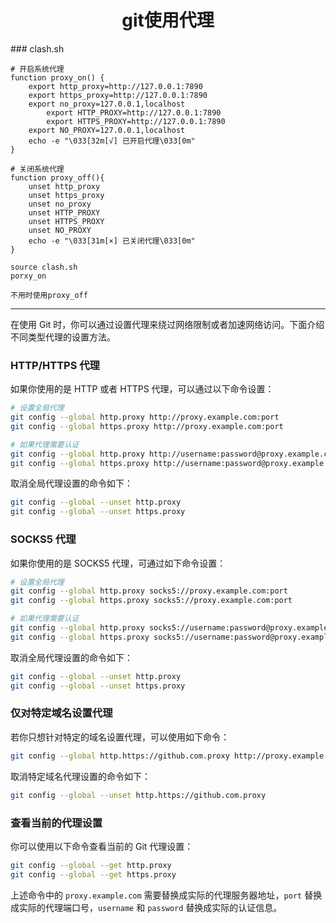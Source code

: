 <h1 align="center">git使用代理</h1>
### clash.sh

```shell
# 开启系统代理
function proxy_on() {
	export http_proxy=http://127.0.0.1:7890
	export https_proxy=http://127.0.0.1:7890
	export no_proxy=127.0.0.1,localhost
    	export HTTP_PROXY=http://127.0.0.1:7890
    	export HTTPS_PROXY=http://127.0.0.1:7890
 	export NO_PROXY=127.0.0.1,localhost
	echo -e "\033[32m[√] 已开启代理\033[0m"
}

# 关闭系统代理
function proxy_off(){
	unset http_proxy
	unset https_proxy
	unset no_proxy
  	unset HTTP_PROXY
	unset HTTPS_PROXY
	unset NO_PROXY
	echo -e "\033[31m[×] 已关闭代理\033[0m"
}
```

```shell
source clash.sh
porxy_on

不用时使用proxy_off
```

------

在使用 Git 时，你可以通过设置代理来绕过网络限制或者加速网络访问。下面介绍不同类型代理的设置方法。

### HTTP/HTTPS 代理

如果你使用的是 HTTP 或者 HTTPS 代理，可以通过以下命令设置：

```bash
# 设置全局代理
git config --global http.proxy http://proxy.example.com:port
git config --global https.proxy http://proxy.example.com:port

# 如果代理需要认证
git config --global http.proxy http://username:password@proxy.example.com:port
git config --global https.proxy http://username:password@proxy.example.com:port
```



取消全局代理设置的命令如下：

```bash
git config --global --unset http.proxy
git config --global --unset https.proxy
```

### SOCKS5 代理

如果你使用的是 SOCKS5 代理，可通过如下命令设置：

```bash
# 设置全局代理
git config --global http.proxy socks5://proxy.example.com:port
git config --global https.proxy socks5://proxy.example.com:port

# 如果代理需要认证
git config --global http.proxy socks5://username:password@proxy.example.com:port
git config --global https.proxy socks5://username:password@proxy.example.com:port
```



取消全局代理设置的命令如下：

```bash
git config --global --unset http.proxy
git config --global --unset https.proxy
```

### 仅对特定域名设置代理

若你只想针对特定的域名设置代理，可以使用如下命令：

```bash
git config --global http.https://github.com.proxy http://proxy.example.com:port
```



取消特定域名代理设置的命令如下：

```bash
git config --global --unset http.https://github.com.proxy
```

### 查看当前的代理设置

你可以使用以下命令查看当前的 Git 代理设置：

```bash
git config --global --get http.proxy
git config --global --get https.proxy
```

上述命令中的 `proxy.example.com` 需要替换成实际的代理服务器地址，`port` 替换成实际的代理端口号，`username` 和 `password` 替换成实际的认证信息。







